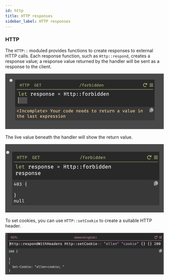 ```yaml
---
id: http
title: HTTP responses
sidebar_label: HTTP responses
---
```


### HTTP

The `HTTP::` moduled provides functions to create responses to external HTTP
calls. Each response function, such as `Http::respond`, creates a response value; a response value
returned by the handler will be sent as a response to the client.

![HTTPForbidden](assets/httpclient/respondwith.png)

The live value beneath the handler will show the return value.

![HTTPForbidden](assets/httpclient/response.png)

To set cookies, you can use `HTTP::setCookie` to create a suitable HTTP header.

![HTTPRespondWithHeaderSetCookie](assets/httpclient/setcookie.png)
